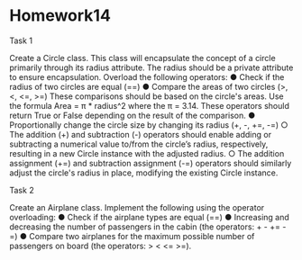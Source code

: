 # Homework14

Task 1

Create a Circle class. This class will encapsulate the concept of a circle primarily through its
radius attribute. The radius should be a private attribute to ensure encapsulation.
Overload the following operators:
● Check if the radius of two circles are equal (==)
● Compare the areas of two circles (>, <, <=, >=)
These comparisons should be based on the circle's areas.
Use the formula Area = π * radius^2 where the π = 3.14.
These operators should return True or False depending on the result of the
comparison.
● Proportionally change the circle size by changing its radius (+, -, +=, -=)
○ The addition (+) and subtraction (-) operators should enable adding or
subtracting a numerical value to/from the circle’s radius, respectively, resulting
in a new Circle instance with the adjusted radius.
○ The addition assignment (+=) and subtraction assignment (-=) operators
should similarly adjust the circle's radius in place, modifying the existing Circle
instance.


Task 2

Create an Airplane class. Implement the following using the operator overloading:
● Check if the airplane types are equal (==)
● Increasing and decreasing the number of passengers in the cabin (the operators: + -
+= -=)
● Compare two airplanes for the maximum possible number of passengers on board
(the operators: > < <= >=).
